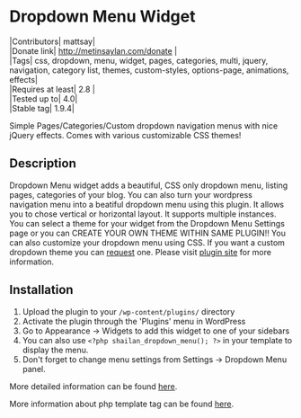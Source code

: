 # Dropdown Menu Widget

|Contributors| mattsay|  
|Donate link| http://metinsaylan.com/donate  |  
|Tags| css, dropdown, menu, widget, pages, categories, multi, jquery, navigation, category list, themes, custom-styles, options-page, animations, effects|  
|Requires at least| 2.8  |  
|Tested up to| 4.0|  
|Stable tag| 1.9.4|  

Simple Pages/Categories/Custom dropdown navigation menus with nice jQuery effects. Comes with various customizable CSS themes!

## Description

Dropdown Menu widget adds a beautiful, CSS only dropdown menu, listing pages, categories of your blog. You can also turn your wordpress navigation menu into a beatiful dropdown menu using this plugin.
It allows you to chose vertical or horizontal layout. It supports multiple instances. You can select a theme for your widget from the Dropdown Menu Settings page or you can CREATE  YOUR OWN THEME WITHIN SAME PLUGIN!! You can also customize your dropdown menu using CSS. If you want a custom dropdown theme you can [request](http://shailan.com/contact) one. Please visit [plugin site](http://shailan.com/wordpress/plugins/dropdown-menu) for more information.




## Installation

1. Upload the plugin to your `/wp-content/plugins/` directory
1. Activate the plugin through the 'Plugins' menu in WordPress
1. Go to Appearance -> Widgets to add this widget to one of your sidebars
1. You can also use `<?php shailan_dropdown_menu(); ?>` in your template to display the menu.
1. Don't forget to change menu settings from Settings -> Dropdown Menu panel.

More detailed information can be found [here](http://shailan.com/wordpress/plugins/dropdown-menu/#installation).

More information about php template tag can be found [here](http://shailan.com/2773/dropdown-menu-widget-template-tag-usage-explained/).

